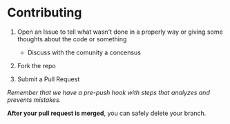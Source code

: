 # Contributing

1. Open an Issue to tell what wasn't done in a properly way or giving some thoughts about the code or something
   - Discuss with the comunity a concensus

3. Fork the repo

4. Submit a Pull Request


*Remember that we have a pre-push hook with steps that analyzes and prevents mistakes.*

**After your pull request is merged**, you can safely delete your branch.